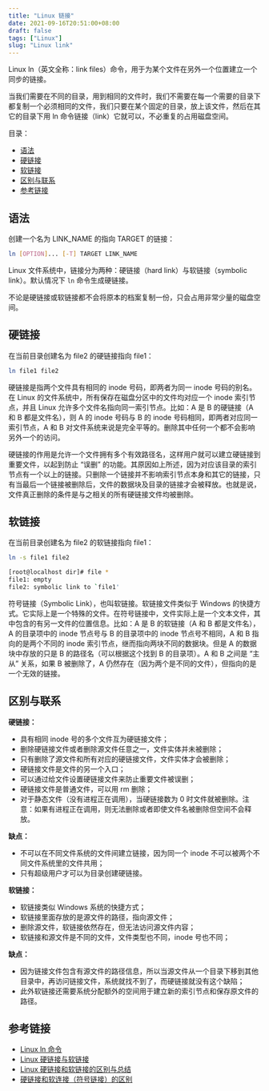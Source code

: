 ```yaml
---
title: "Linux 链接"
date: 2021-09-16T20:51:00+08:00
draft: false
tags: ["Linux"]
slug: "Linux link"
---
```


Linux ln（英文全称：link files）命令，用于为某个文件在另外一个位置建立一个同步的链接。

当我们需要在不同的目录，用到相同的文件时，我们不需要在每一个需要的目录下都复制一个必须相同的文件，我们只要在某个固定的目录，放上该文件，然后在其它的目录下用 ln 命令链接（link）它就可以，不必重复的占用磁盘空间。

目录：

- [语法](#语法)
- [硬链接](#硬链接)
- [软链接](#软链接)
- [区别与联系](#区别与联系)
- [参考链接](#参考链接)

## 语法

创建一个名为 LINK_NAME 的指向 TARGET 的链接：

```bash
ln [OPTION]... [-T] TARGET LINK_NAME
```

Linux 文件系统中，链接分为两种：硬链接（hard link）与软链接（symbolic link）。默认情况下 `ln` 命令生成硬链接。

不论是硬链接或软链接都不会将原本的档案复制一份，只会占用非常少量的磁盘空间。

## 硬链接

在当前目录创建名为 file2 的硬链接指向 file1：

```bash
ln file1 file2
```

硬链接是指两个文件具有相同的 inode 号码，即两者为同一 inode 号码的别名。在 Linux 的文件系统中，所有保存在磁盘分区中的文件均对应一个 inode 索引节点，并且 Linux 允许多个文件名指向同一索引节点。比如：A 是 B 的硬链接（A 和 B 都是文件名），则 A 的 inode 号码与 B 的 inode 号码相同，即两者对应同一索引节点，A 和 B 对文件系统来说是完全平等的。删除其中任何一个都不会影响另外一个的访问。

硬链接的作用是允许一个文件拥有多个有效路径名，这样用户就可以建立硬链接到重要文件，以起到防止 “误删” 的功能。其原因如上所述，因为对应该目录的索引节点有一个以上的链接。只删除一个链接并不影响索引节点本身和其它的链接，只有当最后一个链接被删除后，文件的数据块及目录的链接才会被释放。也就是说，文件真正删除的条件是与之相关的所有硬链接文件均被删除。

## 软链接

在当前目录创建名为 file2 的软链接指向 file1：

```bash
ln -s file1 file2

[root@localhost dir]# file *
file1: empty
file2: symbolic link to `file1'
```

符号链接（Symbolic Link），也叫软链接。软链接文件类似于 Windows 的快捷方式。它实际上是一个特殊的文件。在符号链接中，文件实际上是一个文本文件，其中包含的有另一文件的位置信息。比如：A 是 B 的软链接（A 和 B 都是文件名），A 的目录项中的 inode 节点号与 B 的目录项中的 inode 节点号不相同，A 和 B 指向的是两个不同的 inode 索引节点，继而指向两块不同的数据块。但是 A 的数据块中存放的只是 B 的路径名（可以根据这个找到 B 的目录项）。A 和 B 之间是 “主从” 关系，如果 B 被删除了，A 仍然存在（因为两个是不同的文件），但指向的是一个无效的链接。

## 区别与联系

**硬链接：**

* 具有相同 inode 号的多个文件互为硬链接文件；
* 删除硬链接文件或者删除源文件任意之一，文件实体并未被删除；
* 只有删除了源文件和所有对应的硬链接文件，文件实体才会被删除；
* 硬链接文件是文件的另一个入口；
* 可以通过给文件设置硬链接文件来防止重要文件被误删；
* 硬链接文件是普通文件，可以用 rm 删除；
* 对于静态文件（没有进程正在调用），当硬链接数为 0 时文件就被删除。注意：如果有进程正在调用，则无法删除或者即使文件名被删除但空间不会释放。
  
**缺点：**

* 不可以在不同文件系统的文件间建立链接，因为同一个 inode 不可以被两个不同文件系统里的文件共用；
* 只有超级用户才可以为目录创建硬链接。

**软链接：**

* 软链接类似 Windows 系统的快捷方式；
* 软链接里面存放的是源文件的路径，指向源文件；
* 删除源文件，软链接依然存在，但无法访问源文件内容；
* 软链接和源文件是不同的文件，文件类型也不同，inode 号也不同；

**缺点：**

* 因为链接文件包含有源文件的路径信息，所以当源文件从一个目录下移到其他目录中，再访问链接文件，系统就找不到了，而硬链接就没有这个缺陷；
* 此外软链接还需要系统分配额外的空间用于建立新的索引节点和保存原文件的路径。

## 参考链接

* [Linux ln 命令](https://www.runoob.com/linux/linux-comm-ln.html)
* [Linux 硬链接与软链接](https://www.runoob.com/note/29134)
* [Linux 硬链接和软链接的区别与总结](https://xzchsia.github.io/2020/03/05/linux-hard-soft-link/)
* [硬链接和软连接（符号链接）的区别](https://www.cnblogs.com/sanjun/p/9971993.html)
